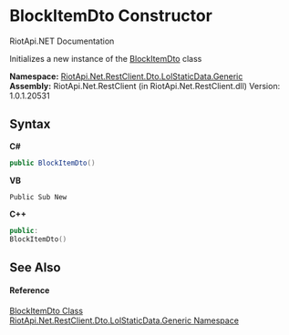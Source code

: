 # BlockItemDto Constructor 
RiotApi.NET Documentation 

Initializes a new instance of the <a href="07219fec-a2a6-c98b-2603-d5af5007d3b2">BlockItemDto</a> class

**Namespace:**&nbsp;<a href="304beb8e-603a-7dd9-9522-85c438524038">RiotApi.Net.RestClient.Dto.LolStaticData.Generic</a><br />**Assembly:**&nbsp;RiotApi.Net.RestClient (in RiotApi.Net.RestClient.dll) Version: 1.0.1.20531

## Syntax

**C#**<br />
``` C#
public BlockItemDto()
```

**VB**<br />
``` VB
Public Sub New
```

**C++**<br />
``` C++
public:
BlockItemDto()
```


## See Also


#### Reference
<a href="07219fec-a2a6-c98b-2603-d5af5007d3b2">BlockItemDto Class</a><br /><a href="304beb8e-603a-7dd9-9522-85c438524038">RiotApi.Net.RestClient.Dto.LolStaticData.Generic Namespace</a><br />